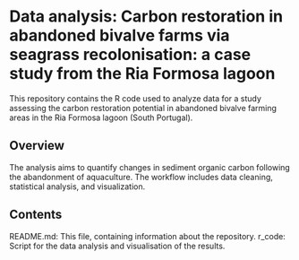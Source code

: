 # Data analysis: Carbon restoration in abandoned bivalve farms via seagrass recolonisation: a case study from the Ria Formosa lagoon

This repository contains the R code used to analyze data for a study assessing the carbon restoration potential in abandoned bivalve farming areas in the Ria Formosa lagoon (South Portugal).

## Overview

The analysis aims to quantify changes in sediment organic carbon following the abandonment of aquaculture. The workflow includes data cleaning, statistical analysis, and visualization.

## Contents

README.md: This file, containing information about the repository.
r_code: Script for the data analysis and visualisation of the results.
